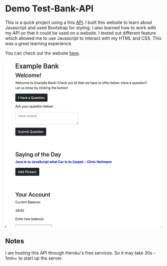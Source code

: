 # Demo Test-Bank-API

This is a quick project using a this [API](https://github.com/avigael/test-bank-api "API"). I built this website to learn about Javascript and used Bootstrap for styling. I also learned how to work with my API so that it could be used on a website. I tested out different feature which allowed me to use Javascript to interact with my HTML and CSS. This was a great learning experience.

You can check out the website [here](https://avigael.github.io/using-test-bank-api/ "website").

[![screenshot](https://github.com/avigael/demo-test-bank-api/blob/master/screenshot.png "website")](https://avigael.github.io/demo-test-bank-api/ "website")

## Notes

I am hosting this API through Heroku's free services. So it may take 30s - 1min+ to start up the server.